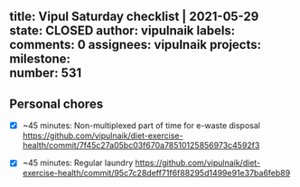 title:	Vipul Saturday checklist | 2021-05-29
state:	CLOSED
author:	vipulnaik
labels:	
comments:	0
assignees:	vipulnaik
projects:	
milestone:	
number:	531
--
## Personal chores

- [x] ~45 minutes: Non-multiplexed part of time for e-waste disposal https://github.com/vipulnaik/diet-exercise-health/commit/7f45c27a05bc03f670a78510125856973c4592f3
- [x] ~45 minutes: Regular laundry https://github.com/vipulnaik/diet-exercise-health/commit/95c7c28deff71f6f88295d1499e91e37ba6feb89 

